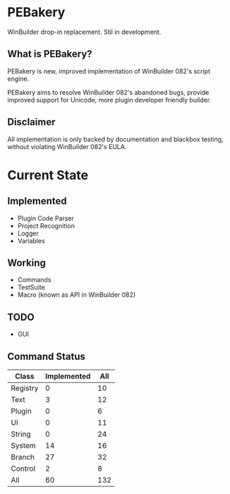 # PEBakery
WinBuilder drop-in replacement. Stil in development.

## What is PEBakery?
PEBakery is new, improved implementation of WinBuilder 082's script engine.

PEBakery aims to resolve WinBuilder 082's abandoned bugs, provide improved support for Unicode, more plugin developer friendly builder.

## Disclaimer
All implementation is only backed by documentation and blackbox testing, without violating WinBuilder 082's EULA.

# Current State
## Implemented
- Plugin Code Parser
- Project Recognition
- Logger
- Variables

## Working
- Commands
- TestSuite
- Macro (known as API in WinBuilder 082)

## TODO
- GUI

## Command Status
|   Class  | Implemented | All |
|----------|-------------|-----|
| Registry | 0  | 10  |
| Text     | 3  | 12  |
| Plugin   | 0  | 6   |
| UI       | 0  | 11  |
| String   | 0  | 24  |
| System   | 14 | 16  |
| Branch   | 27 | 32  |
| Control  | 2  | 8   |
| All      | 60 | 132 |

